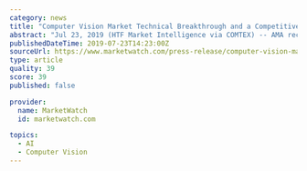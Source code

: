 ```yaml
---
category: news
title: "Computer Vision Market Technical Breakthrough and a Competitive Outlook to Stay Abreast on the Key Trends Impacting this Market by 2024"
abstract: "Jul 23, 2019 (HTF Market Intelligence via COMTEX) -- AMA recently published a detailed study of over 180+ pages in its database on 'Computer Vision' market covering interesting aspects of market with supporting development scenario ranging from 2013-2025."
publishedDateTime: 2019-07-23T14:23:00Z
sourceUrl: https://www.marketwatch.com/press-release/computer-vision-market-technical-breakthrough-and-a-competitive-outlook-to-stay-abreast-on-the-key-trends-impacting-this-market-by-2024-2019-07-23
type: article
quality: 39
score: 39
published: false

provider:
  name: MarketWatch
  id: marketwatch.com

topics:
  - AI
  - Computer Vision
---
```

